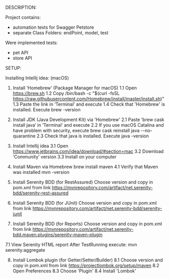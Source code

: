DESCRIPTION:

Project contains:
- automation tests for Swagger Petstore
- separate Class Folders: endPoint, model, test

Were implemented tests:
- pet API
- store API

SETUP:

Installing Intellij idea: (macOS)

1. Install ‘Homebrew’ (Package Manager for macOS)
1.1 Open https://brew.sh
1.2 Copy /bin/bash -c "$(curl -fsSL https://raw.githubusercontent.com/Homebrew/install/master/install.sh)"
1.3 Paste the link in ‘Terminal’ and execute
1.4 Check that 'Homebrew' is installed. Execute brew -version

2. Install JDK (Java Development Kit) via 'Homebrew'
2.1 Paste 'brew cask install java’ in ’Terminal’ and execute
2.2 If you use macOS Catalina and have problem with security, execute brew cask reinstall java --no-quarantine
2.3 Check that java is installed. Execute java -version

3. Install Intellij idea
3.1 Open https://www.jetbrains.com/idea/download/#section=mac
3.2 Download ‘Community’ version
3.3 Install on your computer

4. Install Maven via Homebrew brew install maven
4.1 Verify that Maven was installed mvn -version

5. Install Serenity BDD (for RestAssured)
Choose version and copy in pom.xml from link
https://mvnrepository.com/artifact/net.serenity-bdd/serenity-rest-assured

6. Install Serenity BDD (for JUnit)
Choose version and copy in pom.xml from link
https://mvnrepository.com/artifact/net.serenity-bdd/serenity-junit

7. Install Serenity BDD (for Reports)
Choose version and copy in pom.xml from link
https://mvnrepository.com/artifact/net.serenity-bdd.maven.plugins/serenity-maven-plugin

7.1 View Serenity HTML report
After TestRunning execute:
    mvn serenity:aggregate
    
8. Install Lombok plugin (for Getter/Setter/Builder)
8.1 Choose version and copy in pom.xml from link
    https://projectlombok.org/setup/maven
8.2 Open Preferences
8.3 Choose 'Plugin'
8.4 Install 'Lombok'
